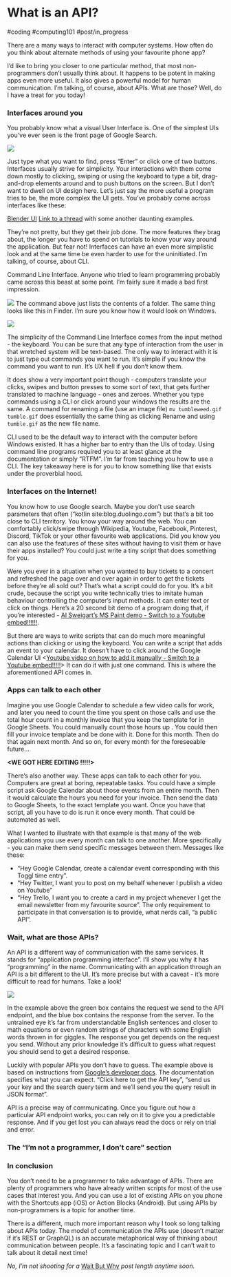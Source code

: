 # What is an API?
#coding #computing101 #post/in_progress

There are a many ways to interact with computer systems. How often do you think about alternate methods of using your favourite phone app?

 I’d like to bring you closer to one particular method, that most non-programmers don’t usually think about. It happens to be potent in making apps even more useful. It also gives a powerful model for human communication. I’m talking, of course, about APIs. What are those? Well, do I have a treat for you today!

### Interfaces around you

You probably know what a visual User Interface is. One of the simplest UIs you’ve ever seen is the front page of Google Search.

![](What%20is%20an%20API?/google_ui.png)

Just type what you want to find, press “Enter” or click one of two buttons. Interfaces usually strive for simplicity. Your interactions with them come down mostly to clicking, swiping or using the keyboard to type a bit, drag-and-drop elements around and to push buttons on the screen. But I don’t want to dwell on UI design here. Let’s just say the more useful a program tries to be, the more complex the UI gets. You’ve probably come across interfaces like these:

[Blender UI](https://i.redd.it/u9nha9xbudnz.jpg) <change to img tag>
[Link to a thread](https://www.reddit.com/r/computers/comments/71pcgm/post_software_with_the_most_complicated_ui/) with some another daunting examples.

They’re not pretty, but  they get their job done. The more features they brag about, the longer you have to spend on tutorials to know your way around the application.  But fear not! Interfaces can have an even more simplistic look and at the same time be even harder to use for the uninitiated.  I’m talking, of course, about CLI.

Command Line Interface. Anyone who tried to learn programming probably came across this beast at some point. I’m fairly sure it made a bad first impression.

![](What%20is%20an%20API?/Screenshot%202020-06-29%20at%2017.30.02.png)
The command above just lists the contents of a folder. The same thing looks like this in Finder. I’m sure you know how it would look on Windows.

![](What%20is%20an%20API?/Screenshot%202020-06-29%20at%2017.34.21.png)

The simplicity of the Command Line Interface comes from the input method - the keyboard. You can be sure that any type of interaction from the user in that wretched system will be text-based. The only way to interact with it is to just type out commands you want to run. It’s simple if you know the command you want to run. It’s UX hell if you don’t know them.

It does show a very important point though - computers translate your clicks, swipes and button presses to some sort of text, that gets further translated to machine language - ones and zeroes. Whether you type commands using a CLI or click around your windows the results are the same. A command for renaming a file (use an image file)
`mv tumbleweed.gif tumble.gif`
does essentially the same thing as clicking Rename and using `tumble.gif` as the new file name.

CLI used to be the default way to interact with the computer before Windows existed.  It has a higher bar to entry than the UIs of today. Using command line programs required you to at least glance at the documentation or simply “RTFM”. I’m far from teaching you how to use a CLI. The key takeaway here is for you to know something like that exists under the proverbial hood.

### Interfaces on the Internet!

You know how to use Google search. Maybe you don’t use search parameters that often (“kotlin site:blog.duolingo.com”) but that’s a bit too close to CLI territory. You know your way around the web. You can comfortably click/swipe through Wikipedia, Youtube, Facebook, Pinterest, Discord, TikTok or your other favourite web applications. Did you know you can also use the features of these sites without having to visit them or have their apps installed? You could just write a tiny script that does something for you.

Were you ever in a situation when you wanted to buy tickets to a concert and refreshed the page over and over again in order to get the tickets before they’re all sold out? That’s what a script could do for you. It’s a bit crude, because the script you write technically tries to imitate human behaviour controlling the computer’s input methods. It can enter text or click on things. Here’s a 20 second bit demo of a program doing that, if you’re interested - [Al Sweigart’s MS Paint demo - Switch to a Youtube embed!!!!!!](https://youtu.be/dZLyfbSQPXI?t=1050).

But there are ways to write scripts that can do much more meaningful actions than clicking or using the keyboard. You can write a script that adds an event to your calendar. It doesn’t have to click around the Google Calendar UI <[Youtube video on how to add it manually - Switch to a Youtube embed!!!!!](https://youtu.be/s8APbxFVF2I)> It can do it with just one command<Add this command here in some form>. This is where the aforementioned API comes in.

### Apps can talk to each other

Imagine you use Google Calendar to schedule a few video calls for work, and later you need to count the time you spent on those calls and use the total hour count in a monthly invoice that you keep the template for in Google Sheets. You could manually count those hours up . You could then fill your invoice template and be done with it. Done for this month. Then do that again next month. And so on, for every month for the foreseeable future…

**<WE GOT HERE EDITING !!!!!>**

There’s also another way. These apps can talk to each other for you. Computers are great at boring, repeatable tasks. You could have a simple script ask Google Calendar about those events from an entire month. Then it would calculate the hours you need for your invoice. Then send the data to Google Sheets, to the exact template you want. Once you have that script, all you have to do is run it once every month. That could be automated as well.

What I wanted to illustrate with that example is that many of the web applications you use every month can talk to one another. More specifically - you can make them send specific messages between them.  Messages like these:
* “Hey Google Calendar, create a calendar event corresponding with this Toggl time entry”.
* “Hey Twitter, I want you to post on my behalf whenever I publish a video on Youtube”
* “Hey Trello, I want you to create a card in my project whenever I get the email newsletter from my favourite source”.
The only requirement to participate in that conversation is to provide, what nerds call, “a public API”.

### Wait, what are those APIs?

 An API is a different way of communication with the same services. It stands for “application programming interface”. I’ll show you why it has “programming” in the name. Communicating with an application through an API is a bit different to the UI. It’s more precise but with a caveat - it’s more difficult to read for humans. Take a look!

![](What%20is%20an%20API?/google_api.png)

In the example above the green box  contains the request we send to the API endpoint, and the blue box contains the response from the server.  To the untrained eye it’s far from understandable English sentences and closer to math equations or even random strings of characters with some English words thrown in for giggles. The response you get depends on the request you send. Without any prior knowledge it’s difficult to guess what request you should send to get a desired response.

Luckily with popular APIs you don’t have to guess. The example above is based on instructions from [Google’s developer docs](https://developers.google.com/custom-search/v1/using_rest#making_a_request). The documentation specifies what you can expect. “Click here to get the API key”, “send us your key and the search query term and we’ll send you the query result in JSON format”.

API is a precise way of communicating. Once you figure out how a particular API endpoint works, you can rely on it to give you a predictable response. And if you get lost you can always read the docs or rely on trial and error.

### The “I’m not a programmer, I don’t care” section <needs better title>
### In conclusion

You don’t need to be a programmer to take advantage of APIs. There are plenty of programmers who have already written scripts for most of the use cases that interest you. And you can use a lot of existing APIs on you phone with the Shortcuts app (iOS) or Action Blocks (Android). But using APIs by non-programmers is a topic for another time.

There is a different, much more important reason why I took so long talking about APIs today. The model of communication the APIs use (doesn’t matter if it’s REST or GraphQL) is an accurate metaphorical way of thinking about  communication between people. It’s a fascinating topic and I can’t wait to talk about it detail next time!

_No, I’m not shooting for a_ [Wait But Why](https://waitbutwhy.com/) _post length anytime soon._
